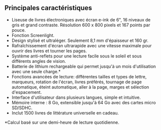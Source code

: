 ## Principales caractéristiques

- Liseuse de livres électroniques avec écran e-ink de 6", 16 niveaux de gris et grand contraste. Résolution 600 x 800 pixels et 167 points par pouce.
- Fonction Screenlight.
- Design stylisé et ultraléger. Seulement 8,1 mm d'épaisseur et 160 gr.
- Rafraîchissement d'écran ultrarapide avec une vitesse maximale pour ouvrir des livres et tourner les pages.
- Système anti-reflets pour une lecture facile sous le soleil et sous différents angles de vision.
- Batterie de lithium rechargeable qui permet jusqu'à un mois d'utilisation avec une seule charge.*
- Fonctions avancées de lecture: différentes tailles et types de lettre, marqueurs, rotation de l'écran, livres préférés, tournage de page automatique, éteint automatique, aller à la page, marges et sélection d'espacement.
- Interface d'utilisateur dans plusieurs langues, simple et intuitive. 
- Mémoire interne : 8 Go, extensible jusqu'à 64 Go avec des cartes micro SD/SDHC.
- Inclut 1500 livres de littérature universelle en cadeau.  

*Calcul basé sur une demi-heure de lecture quotidienne.
